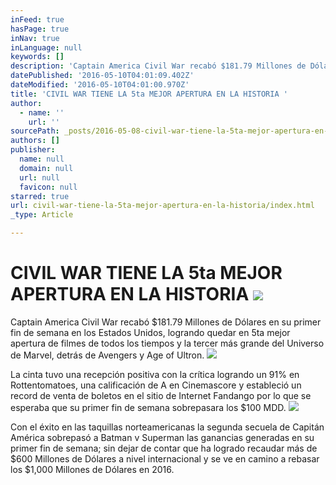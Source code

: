 ```yaml
---
inFeed: true
hasPage: true
inNav: true
inLanguage: null
keywords: []
description: 'Captain America Civil War recabó $181.79 Millones de Dólares en su primer fin de semana en los Estados Unidos, logrando quedar en 5ta mejor apertura de filmes de todos los tiempos y la tercer más grande del Universo de Marvel, detrás de Avengers y Age of Ultron.'
datePublished: '2016-05-10T04:01:09.402Z'
dateModified: '2016-05-10T04:01:00.970Z'
title: 'CIVIL WAR TIENE LA 5ta MEJOR APERTURA EN LA HISTORIA '
author:
  - name: ''
    url: ''
sourcePath: _posts/2016-05-08-civil-war-tiene-la-5ta-mejor-apertura-en-la-historia.md
authors: []
publisher:
  name: null
  domain: null
  url: null
  favicon: null
starred: true
url: civil-war-tiene-la-5ta-mejor-apertura-en-la-historia/index.html
_type: Article

---
```

# CIVIL WAR TIENE LA 5ta MEJOR APERTURA EN LA HISTORIA ![](https://the-grid-user-content.s3-us-west-2.amazonaws.com/953dee80-9357-4adf-88f5-c7c7b4518f78.jpg)

Captain America Civil War recabó $181.79 Millones de Dólares en su primer fin de semana en los Estados Unidos, logrando quedar en 5ta mejor apertura de filmes de todos los tiempos y la tercer más grande del Universo de Marvel, detrás de Avengers y Age of Ultron.
![](https://s3-us-west-2.amazonaws.com/the-grid-img/p/08b718445b64743af88abd2a4305050776349476.png)

La cinta tuvo una recepción positiva con la crítica logrando un 91% en Rottentomatoes, una calificación de A en Cinemascore y estableció un record de venta de boletos en el sitio de Internet Fandango por lo que se esperaba que su primer fin de semana sobrepasara los $100 MDD.
![](https://s3-us-west-2.amazonaws.com/the-grid-img/p/5026064d3d7959c1cf74c132773c96df8219142e.png)

Con el éxito en las taquillas norteamericanas la segunda secuela de Capitán América sobrepasó a Batman v Superman las ganancias generadas en su primer fin de semana; sin dejar de contar que ha logrado recaudar más de $600 Millones de Dólares a nivel internacional y se ve en camino a rebasar los $1,000 Millones de Dólares en 2016\.